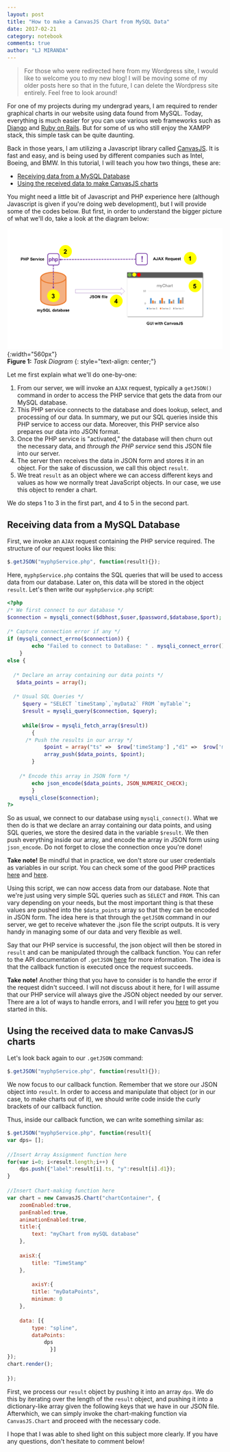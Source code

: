 ```yaml
---
layout: post
title: "How to make a CanvasJS Chart from MySQL Data"
date: 2017-02-21
category: notebook
comments: true
author: "LJ MIRANDA"
---
```


> For those who were redirected here from my Wordpress site, I would like to welcome you to my new blog! I will be moving some of my older posts here so that in the future,  I can delete the Wordpress site entirely. Feel free to look around!

For one of my projects during my undergrad years, I am required to render graphical charts in our website using data found from MySQL.
Today, everything is much easier for you can use various web frameworks such as [Django](https://www.djangoproject.com/) and [Ruby on Rails](http://rubyonrails.org/). But for some of us who still enjoy the XAMPP stack, this simple task can be quite daunting.

Back in those years, I am utilizing a Javascript library called [CanvasJS](http://canvasjs.com/). It is fast and easy, and is being used by
different companies such as Intel, Boeing, and BMW. In this tutorial, I will teach you how two things, these are:

- [Receiving data from a MySQL Database](#receive)
- [Using the received data to make CanvasJS charts](#chart)

You might need a little bit of Javascript and PHP experience here (although Javascript is given if you're doing web development), but I will
provide some of the codes below. But first, in order to understand the bigger picture of what we'll do, take a look at the diagram below:

![Diagram](/assets/png/tuts/canvasjstogui.png){:width="560px"}  
__Figure 1:__ _Task Diagram_
{: style="text-align: center;"}

Let me first explain what we'll do one-by-one:
1. From our server, we will invoke an `AJAX` request, typically a `getJSON()` command in order to access the PHP service that gets the data from our MySQL database.
2. This PHP service connects to the database and does lookup, select, and processing of our data. In summary, we put our SQL queries inside this PHP service to access our data. Moreover, this PHP service also prepares our data into JSON format.
3. Once the PHP service is "activated," the database will then churn out the necessary data, and _through the PHP service_ send this JSON file into our server.
4. The server then receives the data in JSON form and stores it in an object. For the sake of discussion, we call this object `result`.
5. We treat `result` as an object where we can access different keys and values as how we normally treat JavaScript objects. In our case, we use this object to render a chart.

We do steps 1 to 3 in the first part, and 4 to 5 in the second part.

## <a name="receive"></a> Receiving data from a MySQL Database
First, we invoke an `AJAX` request containing the PHP service required. The structure of our request looks like this:

```javascript
$.getJSON("myphpService.php", function(result){});
```

Here, `myphpService.php` contains the SQL queries that will be used to access data from our database. Later on, this data will be stored in the object `result`. Let's then write our `myphpService.php` script:

```php
<?php
/* We first connect to our database */
$connection = mysqli_connect($dbhost,$user,$password,$database,$port);

/* Capture connection error if any */
if (mysqli_connect_errno($connection)) {
        echo "Failed to connect to DataBase: " . mysqli_connect_error();
    }
else {

  /* Declare an array containing our data points */
   $data_points = array();

  /* Usual SQL Queries */
     $query = "SELECT `timeStamp`,`myData2` FROM `myTable`";
     $result = mysqli_query($connection, $query);

     while($row = mysqli_fetch_array($result))
        {        
      /* Push the results in our array */
            $point = array("ts" =>  $row['timeStamp'] ,"d1" =>  $row['myData1']);
            array_push($data_points, $point);
        }

    /* Encode this array in JSON form */
        echo json_encode($data_points, JSON_NUMERIC_CHECK);
        }
    mysqli_close($connection);
?>
```

So as usual, we connect to our database using `mysqli_connect()`. What we then do is that we declare an array containing our data points, and using SQL queries, we store the desired data in the variable `$result`. We then push everything inside our array, and encode the array in JSON form using `json_encode`. Do not forget to close the connection once you're done!

<div class="alert alert-warning">
  <strong>Take note!</strong> Be mindful that in practice, we don't store our user credentials as variables in our script. You can check some of the good PHP practices <a href="https://www.binpress.com/tutorial/using-php-with-mysql-the-right-way/17" class="alert-link">here</a> and <a href=" https://phpbestpractices.org/" class="alert-link">here</a>.
</div>

Using this script, we can now access data from our database. Note that we're just using very simple SQL queries such as `SELECT` and `FROM`. This can vary depending on your needs, but the most important thing is that these values are pushed into the `$data_points` array so that they can be encoded in JSON form. The idea here is that through the `getJSON` command in our server, we get to receive whatever the .json file the script outputs. It is very handy in managing some of our data and very flexible as well.

Say that our PHP service is successful, the json object will then be stored in `result` and can be manipulated through the callback function. You can refer to the API documentation of `.getJSON` [here](http://api.jquery.com/jquery.getjson/) for more information. The idea is that the callback function is executed once the request succeeds.  

<div class="alert alert-warning">
  <strong>Take note!</strong>
Another thing that you have to consider is to handle the error if the request didn't succeed. I will not discuss about it here, for I will assume that our PHP service will always give the JSON object needed by our server. There are a lot of ways to handle errors, and I will refer you <a href="http://stackoverflow.com/questions/1740218/error-handling-in-getjson-calls">here</a> to get you started in this.
</div>

## <a name="chart"></a> Using the received data to make CanvasJS charts

Let's look back again to our `.getJSON` command:

```javascript
$.getJSON("myphpService.php", function(result){});
```

We now focus to our callback function. Remember that we store our JSON object into `result`. In order to access and manipulate that object (or in our case, to make charts out of it), we should write code inside the curly brackets of our callback function.

Thus, inside our callback function, we can write something similar as:

```javascript
$.getJSON("myphpService.php", function(result){
var dps= [];

//Insert Array Assignment function here
for(var i=0; i<result.length;i++) {
    dps.push({"label":result[i].ts, "y":result[i].d1});
}

//Insert Chart-making function here
var chart = new CanvasJS.Chart("chartContainer", {
    zoomEnabled:true,
    panEnabled:true,
    animationEnabled:true,
    title:{
        text: "myChart from mySQL database"
    },

    axisX:{
        title: "TimeStamp"
    },

        axisY:{
        title: "myDataPoints",
        minimum: 0
    },

    data: [{
        type: "spline",
        dataPoints:
            dps
              }]
});
chart.render();

});
```
First, we process our `result` object by pushing it into an array `dps`. We do this by iterating over the length of the `result` object, and pushing it into a dictionary-like array given the following keys that we have in our JSON file. Afterwhich, we can simply invoke the chart-making function via `CanvasJS.Chart` and proceed with the necessary code.

I hope that I was able to shed light on this subject more clearly. If you have any questions, don't hesitate to comment below!
